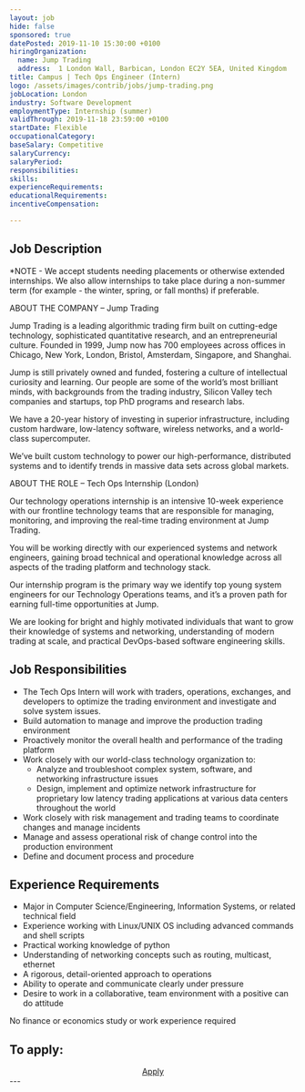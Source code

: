 ```yaml
---
layout: job
hide: false
sponsored: true
datePosted: 2019-11-10 15:30:00 +0100
hiringOrganization:
  name: Jump Trading
  address:  1 London Wall, Barbican, London EC2Y 5EA, United Kingdom
title: Campus | Tech Ops Engineer (Intern)
logo: /assets/images/contrib/jobs/jump-trading.png
jobLocation: London
industry: Software Development
employmentType: Internship (summer)
validThrough: 2019-11-18 23:59:00 +0100
startDate: Flexible
occupationalCategory: 
baseSalary: Competitive
salaryCurrency: 
salaryPeriod: 
responsibilities:
skills:
experienceRequirements: 
educationalRequirements:
incentiveCompensation:

---
```


## Job Description
*NOTE - We accept students needing placements or otherwise extended internships. We also allow internships to take place during a non-summer term (for example - the winter, spring, or fall months) if preferable.
 
ABOUT THE COMPANY – Jump Trading

Jump Trading is a leading algorithmic trading firm built on cutting-edge technology, sophisticated quantitative research, and an entrepreneurial culture. Founded in 1999, Jump now has 700 employees across offices in Chicago, New York, London, Bristol, Amsterdam, Singapore, and Shanghai.

Jump is still privately owned and funded, fostering a culture of intellectual curiosity and learning. Our people are some of the world’s most brilliant minds, with backgrounds from the trading industry, Silicon Valley tech companies and startups, top PhD programs and research labs.

We have a 20-year history of investing in superior infrastructure, including custom hardware, low-latency software, wireless networks, and a world-class supercomputer.

We’ve built custom technology to power our high-performance, distributed systems and to identify trends in massive data sets across global markets.

 
ABOUT THE ROLE – Tech Ops Internship (London)

Our technology operations internship is an intensive 10-week experience with our frontline technology teams that are responsible for managing, monitoring, and improving the real-time trading environment at Jump Trading.

You will be working directly with our experienced systems and network engineers, gaining broad technical and operational knowledge across all aspects of the trading platform and technology stack.

Our internship program is the primary way we identify top young system engineers for our Technology Operations teams, and it’s a proven path for earning full-time opportunities at Jump.

We are looking for bright and highly motivated individuals that want to grow their knowledge of systems and networking, understanding of modern trading at scale, and practical DevOps-based software engineering skills.

## Job Responsibilities
- The Tech Ops Intern will work with traders, operations, exchanges, and developers to optimize the trading environment and   investigate and solve system issues.
- Build automation to manage and improve the production trading environment
- Proactively monitor the overall health and performance of the trading platform
- Work closely with our world-class technology organization to:
    - Analyze and troubleshoot complex system, software, and networking infrastructure issues
    - Design, implement and optimize network infrastructure for proprietary low latency trading applications at various data  centers throughout the world
- Work closely with risk management and trading teams to coordinate changes and manage incidents
- Manage and assess operational risk of change control into the production environment
- Define and document process and procedure

## Experience Requirements
- Major in Computer Science/Engineering, Information Systems, or related technical field
- Experience working with Linux/UNIX OS including advanced commands and shell scripts
- Practical working knowledge of python
- Understanding of networking concepts such as routing, multicast, ethernet
- A rigorous, detail-oriented approach to operations
- Ability to operate and communicate clearly under pressure
- Desire to work in a collaborative, team environment with a positive can do attitude

No finance or economics study or work experience required

## To apply:

<div class="to-apply" style="text-align: center">
  <a class="btn btn--dark" style="margin: 20px" href="https://www.jumptrading.com/apply.html?gh_jid=1550559">
    Apply
  </a>
</div>
---
